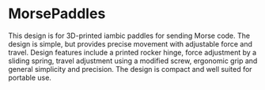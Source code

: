 # MorsePaddles
This design is for 3D-printed iambic paddles for sending Morse code. The design is simple, but provides precise movement with adjustable force and travel. Design features include a printed rocker hinge, force adjustment by a sliding spring, travel adjustment using a modified screw, ergonomic grip and general simplicity and precision. The design is compact and well suited for portable use.
